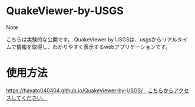 # QuakeViewer-by-USGS
>[!NOTE]
>こちらは実験的な公開です。
QuakeViewer by USGSは、usgsからリアルタイムで情報を取得し、わかりやすく表示するwebアプリケーションです。

# 使用方法
https://hayato040404.github.io/QuakeViewer-by-USGS/　こちらからアクセスしてください。
